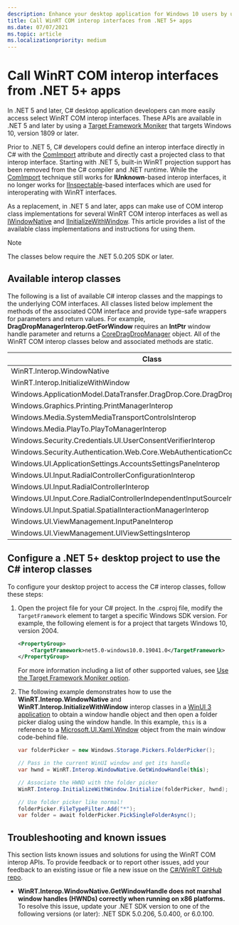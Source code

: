 ```yaml
---
description: Enhance your desktop application for Windows 10 users by using projected COM interop interfaces in .NET 5+.
title: Call WinRT COM interop interfaces from .NET 5+ apps
ms.date: 07/07/2021
ms.topic: article
ms.localizationpriority: medium
---
```


# Call WinRT COM interop interfaces from .NET 5+ apps

In .NET 5 and later, C# desktop application developers can more easily access select WinRT COM interop interfaces. These APIs are available in .NET 5 and later by using a [Target Framework Moniker](desktop-to-uwp-enhance.md#net-5-and-later-use-the-target-framework-moniker-option) that targets Windows 10, version 1809 or later.

Prior to .NET 5, C# developers could define an interop interface directly in C# with the [ComImport](/dotnet/api/system.runtime.interopservices.comimportattribute) attribute and directly cast a projected class to that interop interface. Starting with .NET 5, built-in WinRT projection support has been removed from the C# compiler and .NET runtime. While the [ComImport](/dotnet/api/system.runtime.interopservices.comimportattribute) technique still works for **IUnknown**-based interop interfaces, it no longer works for [IInspectable](/windows/win32/api/inspectable/nn-inspectable-iinspectable)-based interfaces which are used for interoperating with WinRT interfaces.

As a replacement, in .NET 5 and later, apps can make use of COM interop class implementations for several WinRT COM interop interfaces as well as [IWindowNative](/windows/windows-app-sdk/api/win32/microsoft.ui.xaml.window/nn-microsoft-ui-xaml-window-iwindownative) and [IInitializeWithWindow](/windows/win32/api/shobjidl_core/nn-shobjidl_core-iinitializewithwindow). This article provides a list of the available class implementations and instructions for using them.

> [!NOTE]
> The classes below require the .NET 5.0.205 SDK or later.

## Available interop classes

The following is a list of available C# interop classes and the mappings to the underlying COM interfaces. All classes listed below implement the methods of the associated COM interface and provide type-safe wrappers for parameters and return values. For example, **DragDropManagerInterop.GetForWindow** requires an **IntPtr** window handle parameter and returns a [CoreDragDropManager](/uwp/api/windows.applicationmodel.datatransfer.dragdrop.core.coredragdropmanager) object. All of the WinRT COM interop classes below and associated methods are static.

| Class | COM interface |
| -------------------------|-------|
| WinRT.Interop.WindowNative | [IWindowNative](/windows/windows-app-sdk/api/win32/microsoft.ui.xaml.window/nn-microsoft-ui-xaml-window-iwindownative) |
| WinRT.Interop.InitializeWithWindow | [IInitializeWithWindow](/windows/win32/api/shobjidl_core/nn-shobjidl_core-iinitializewithwindow) |
| Windows.ApplicationModel.DataTransfer.DragDrop.Core.DragDropManagerInterop | [IDragDropManagerInterop](/windows/win32/api/dragdropinterop/nn-dragdropinterop-idragdropmanagerinterop) |
| Windows.Graphics.Printing.PrintManagerInterop | [IPrintManagerInterop](/windows/win32/api/printmanagerinterop/nn-printmanagerinterop-iprintmanagerinterop) |
| Windows.Media.SystemMediaTransportControlsInterop | [ISystemMediaTransportControlsInterop](/windows/win32/api/systemmediatransportcontrolsinterop/nn-systemmediatransportcontrolsinterop-isystemmediatransportcontrolsinterop) |
| Windows.Media.PlayTo.PlayToManagerInterop | [IPlayToManagerInterop](/windows/win32/api/playtomanagerinterop/nn-playtomanagerinterop-iplaytomanagerinterop) |
| Windows.Security.Credentials.UI.UserConsentVerifierInterop | [IUserConsentVerifierInterop](/windows/win32/api/userconsentverifierinterop/nn-userconsentverifierinterop-iuserconsentverifierinterop) |
| Windows.Security.Authentication.Web.Core.WebAuthenticationCoreManagerInterop | [IWebAuthenticationCoreManagerInterop](/windows/win32/api/webauthenticationcoremanagerinterop/nn-webauthenticationcoremanagerinterop-iwebauthenticationcoremanagerinterop) |
| Windows.UI.ApplicationSettings.AccountsSettingsPaneInterop | [IAccountsSettingsPaneInterop](/windows/win32/api/accountssettingspaneinterop/nn-accountssettingspaneinterop-iaccountssettingspaneinterop) |
| Windows.UI.Input.RadialControllerConfigurationInterop | [IRadialControllerConfigurationInterop](/windows/win32/api/radialcontrollerinterop/nn-radialcontrollerinterop-iradialcontrollerconfigurationinterop) |
| Windows.UI.Input.RadialControllerInterop | [IRadialControllerInterop](/windows/win32/api/radialcontrollerinterop/nn-radialcontrollerinterop-iradialcontrollerinterop) |
| Windows.UI.Input.Core.RadialControllerIndependentInputSourceInterop | **IRadialControllerIndependentInputSourceInterop** |
| Windows.UI.Input.Spatial.SpatialInteractionManagerInterop | [ISpatialInteractionManagerInterop](/windows/win32/api/spatialinteractionmanagerinterop/nn-spatialinteractionmanagerinterop-ispatialinteractionmanagerinterop) |
| Windows.UI.ViewManagement.InputPaneInterop | [IInputPaneInterop](/windows/win32/api/inputpaneinterop/nn-inputpaneinterop-iinputpaneinterop) |
| Windows.UI.ViewManagement.UIViewSettingsInterop | [IUIViewSettingsInterop](/windows/win32/api/uiviewsettingsinterop/nn-uiviewsettingsinterop-iuiviewsettingsinterop) |

## Configure a .NET 5+ desktop project to use the C# interop classes

To configure your desktop project to access the C# interop classes, follow these steps:

1. Open the project file for your C# project. In the .csproj file, modify the `TargetFramework` element to target a specific Windows SDK version. For example, the following element is for a project that targets Windows 10, version 2004.

    ```xml
    <PropertyGroup>
        <TargetFramework>net5.0-windows10.0.19041.0</TargetFramework>
    </PropertyGroup>
    ```

    For more information including a list of other supported values, see [Use the Target Framework Moniker option](desktop-to-uwp-enhance.md#net-5-and-later-use-the-target-framework-moniker-option).

2. The following example demonstrates how to use the **WinRT.Interop.WindowNative** and **WinRT.Interop.InitializeWithWindow** interop classes in a [WinUI 3 application](../../winui/winui3/create-your-first-winui3-app.md) to obtain a window handle object and then open a folder picker dialog using the window handle. In this example, `this` is a reference to a [Microsoft.UI.Xaml.Window](/windows/winui/api/microsoft.ui.xaml.window) object from the main window code-behind file.

    ```csharp
    var folderPicker = new Windows.Storage.Pickers.FolderPicker();

    // Pass in the current WinUI window and get its handle
    var hwnd = WinRT.Interop.WindowNative.GetWindowHandle(this);

    // Associate the HWND with the folder picker
    WinRT.Interop.InitializeWithWindow.Initialize(folderPicker, hwnd);

    // Use folder picker like normal!
    folderPicker.FileTypeFilter.Add("*");
    var folder = await folderPicker.PickSingleFolderAsync();
    ```

## Troubleshooting and known issues

This section lists known issues and solutions for using the WinRT COM interop APIs. To provide feedback or to report other issues, add your feedback to an existing issue or file a new issue on the [C#/WinRT GitHub repo](https://github.com/microsoft/CsWinRT).

- **WinRT.Interop.WindowNative.GetWindowHandle does not marshal window handles (HWNDs) correctly when running on x86 platforms.** To resolve this issue, update your .NET SDK version to one of the following versions (or later): .NET SDK 5.0.206, 5.0.400, or 6.0.100.